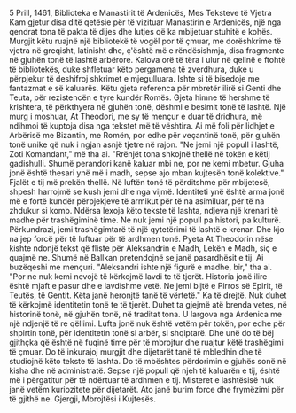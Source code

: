 5 Prill, 1461, Biblioteka e Manastirit të Ardenicës, Mes Teksteve të Vjetra
Kam gjetur disa ditë qetësie për të vizituar Manastirin e Ardenicës, një nga qendrat tona të pakta të dijes dhe lutjes që ka mbijetuar stuhitë e kohës. Murgjit këtu ruajnë një bibliotekë të vogël por të çmuar, me dorëshkrime të vjetra në greqisht, latinisht dhe, ç'është më e rëndësishmja, disa fragmente në gjuhën tonë të lashtë arbërore.
Kalova orë të tëra i ulur në qelinë e ftohtë të bibliotekës, duke shfletuar këto pergamena të zverdhura, duke u përpjekur të deshifroj shkrimet e mjegulluara. Ishte si të bisedoje me fantazmat e së kaluarës. Këtu gjeta referenca për mbretër ilirë si Genti dhe Teuta, për rezistencën e tyre kundër Romës. Gjeta himne të hershme të krishtera, të përkthyera në gjuhën tonë, dëshmi e besimit tonë të lashtë.
Një murg i moshuar, At Theodori, me sy të mençur e duar të dridhura, më ndihmoi të kuptoja disa nga tekstet më të vështira. Ai më foli për lidhjet e Arbërisë me Bizantin, me Romën, por edhe për veçantinë tonë, për gjuhën tonë unike që nuk i ngjan asnjë tjetre në rajon.
"Ne jemi një popull i lashtë, Zoti Komandant," më tha ai. "Rrënjët tona shkojnë thellë në tokën e këtij gadishulli. Shumë perandori kanë kaluar mbi ne, por ne kemi mbetur. Gjuha jonë është thesari ynë më i madh, sepse ajo mban kujtesën tonë kolektive."
Fjalët e tij më prekën thellë. Në luftën tonë të përditshme për mbijetesë, shpesh harrojmë se kush jemi dhe nga vijmë. Identiteti ynë është arma jonë më e fortë kundër përpjekjeve të armikut për të na asimiluar, për të na zhdukur si komb.
Ndërsa lexoja këto tekste të lashta, ndjeva një krenari të madhe për trashëgiminë time. Ne nuk jemi një popull pa histori, pa kulturë. Përkundrazi, jemi trashëgimtarë të një qytetërimi të lashtë e krenar. Dhe kjo na jep forcë për të luftuar për të ardhmen tonë.
Pyeta At Theodorin nëse kishte ndonjë tekst që fliste për Aleksandrin e Madh, Lekën e Madh, siç e quajmë ne. Shumë në Ballkan pretendojnë se janë pasardhësit e tij. Ai buzëqeshi me mençuri. "Aleksandri ishte një figurë e madhe, bir," tha ai. "Por ne nuk kemi nevojë të kërkojmë lavdi te të tjerët. Historia jonë ilire është mjaft e pasur dhe e lavdishme vetë. Ne jemi bijtë e Pirros së Epirit, të Teutës, të Gentit. Këta janë heronjtë tanë të vërtetë."
Ka të drejtë. Nuk duhet të kërkojmë identitetin tonë te të tjerët. Duhet ta gjejmë atë brenda vetes, në historinë tonë, në gjuhën tonë, në traditat tona.
U largova nga Ardenica me një ndjenjë të re qëllimi. Lufta jonë nuk është vetëm për tokën, por edhe për shpirtin tonë, për identitetin tonë si arbër, si shqiptarë. Dhe unë do të bëj gjithçka që është në fuqinë time për të mbrojtur dhe ruajtur këtë trashëgimi të çmuar.
Do të inkurajoj murgjit dhe dijetarët tanë të mbledhin dhe të studiojnë këto tekste të lashta. Do të mbështes përdorimin e gjuhës sonë në kisha dhe në administratë. Sepse një popull që njeh të kaluarën e tij, është më i përgatitur për të ndërtuar të ardhmen e tij.
Misteret e lashtësisë nuk janë vetëm kuriozitete për dijetarët. Ato janë burim force dhe frymëzimi për të gjithë ne.
Gjergji, Mbrojtësi i Kujtesës.